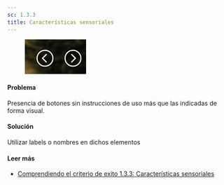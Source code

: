 ```yaml
---
sc: 1.3.3
title: Características sensoriales
---
```


<figure>

![alt text](images/arrowbuttons.png) 

</figure>

#### Problema

Presencia de botones sin instrucciones de uso más que las indicadas de forma visual.

#### Solución

Utilizar labels o nombres en dichos elementos

#### Leer más

- [Comprendiendo el criterio de exito 1.3.3: Características sensoriales](https://www.w3.org/WAI/WCAG21/Understanding/sensory-characteristics.html)